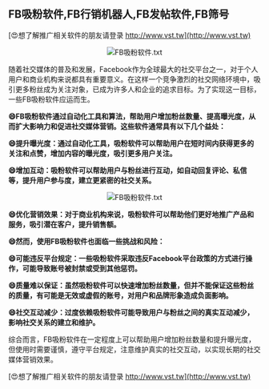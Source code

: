 ## **FB吸粉软件,FB行销机器人,FB发帖软件,FB筛号**

[😍想了解推广相关软件的朋友请登录 http://www.vst.tw](http://www.vst.tw)

 <center><img src="https://vst.tw/MP4/tuiguang/png/7.png" alt="FB吸粉软件.txt"></center>

随着社交媒体的普及和发展，Facebook作为全球最大的社交平台之一，对于个人用户和商业机构来说都具有重要意义。在这样一个竞争激烈的社交网络环境中，吸引更多粉丝成为关注对象，已成为许多人和企业的追求目标。为了实现这一目标，一些FB吸粉软件应运而生。

**😄FB吸粉软件通过自动化工具和算法，帮助用户增加粉丝数量、提高曝光度，从而扩大影响力和促进社交媒体营销。这些软件通常具有以下几个益处：**

**😄提升曝光度：通过自动化工具，吸粉软件可以帮助用户在短时间内获得更多的关注和点赞，增加内容的曝光度，吸引更多用户关注。**

**😄增加互动：吸粉软件可以帮助用户与粉丝进行互动，如自动回复评论、私信等，提升用户参与度，建立更紧密的社交关系。**

 <center><img src="https://vst.tw/MP4/tuiguang/png/8.png" alt="FB吸粉软件.txt"></center>

**😄优化营销效果：对于商业机构来说，吸粉软件可以帮助他们更好地推广产品和服务，吸引潜在客户，提升销售额。**

**😄然而，使用FB吸粉软件也面临一些挑战和风险：**

**😄可能违反平台规定：一些吸粉软件采取违反Facebook平台政策的方式进行操作，可能导致账号被封禁或受到其他惩罚。**

**😄质量难以保证：虽然吸粉软件可以快速增加粉丝数量，但并不能保证这些粉丝的质量，有可能是无效或虚假的账号，对用户和品牌形象造成负面影响。**

**😄社交互动减少：过度依赖吸粉软件可能导致用户与粉丝之间的真实互动减少，影响社交关系的建立和维护。**

综合而言，FB吸粉软件在一定程度上可以帮助用户增加粉丝数量和提升曝光度，但使用时需要谨慎，遵守平台规定，注意维护真实的社交互动，以实现长期的社交媒体营销效果。

[😍想了解推广相关软件的朋友请登录 http://www.vst.tw](http://www.vst.tw)



